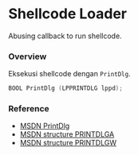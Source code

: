 # Shellcode Loader

Abusing callback to run shellcode.

### Overview

Eksekusi shellcode dengan `PrintDlg`.

```c++
BOOL PrintDlg (LPPRINTDLG lppd);
```

### Reference 

- [MSDN PrintDlg](https://docs.microsoft.com/en-us/previous-versions/windows/desktop/legacy/ms646940(v=vs.85))
- [MSDN structure PRINTDLGA](https://docs.microsoft.com/en-us/windows/win32/api/commdlg/ns-commdlg-printdlga)
- [MSDN structure PRINTDLGW](https://docs.microsoft.com/en-us/windows/win32/api/commdlg/ns-commdlg-printdlgW)